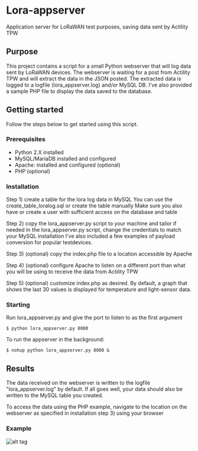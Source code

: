 # Lora-appserver
Application server for LoRaWAN test purposes, saving data sent by Actility TPW

## Purpose
This project contains a script for a small Python webserver that will log data sent by LoRaWAN devices.
The webserver is waiting for a post from Actility TPW and will extract the data in the JSON posted.
The extracted data is logged to a logfile (lora_appserver.log) and/or MySQL DB.
I've also provided a sample PHP file to display the data saved to the database.

## Getting started
Follow the steps below to get started using this script.

### Prerequisites
* Python 2.X installed
* MySQL/MariaDB installed and configured 
* Apache: installed and configured (optional)
* PHP (optional)

### Installation
Step 1) create a table for the lora log data in MySQL
You can use the create_table_loralog.sql or create the table manually
Make sure you also have or create a user with sufficient access on the database and table

Step 2) copy the lora_appserver.py script to your machine and tailor if needed
In the lora_appserver.py script, change the credentials to match your MySQL installation
I've also  included a few examples of payload conversion for popular testdevices.

Step 3) (optional) copy the index.php file to a location accessible by Apache

Step 4) (optional) configure Apache to listen on a different port than what you will be using to receive the data from Actility TPW

Step 5) (optional) customize index.php as desired. By default, a graph that shows the last 30 values is displayed for temperature and light-sensor data.

### Starting
Run lora_appserver.py and give the port to listen to as the first argument
```
$ python lora_appserver.py 8080
```
To run the appserver in the background:
```
$ nohup python lora_appserver.py 8080 &
```

## Results
The data received on the webserver is written to the logfile "lora_appserver.log" by default.
If all goes well, your data should also be written to the MySQL table you created.

To access the data using the PHP example, navigate to the location on the webserver as specified in installation step 3) using your browser

### Example
![alt tag](http://jensd.be/lora-appserver.png)
